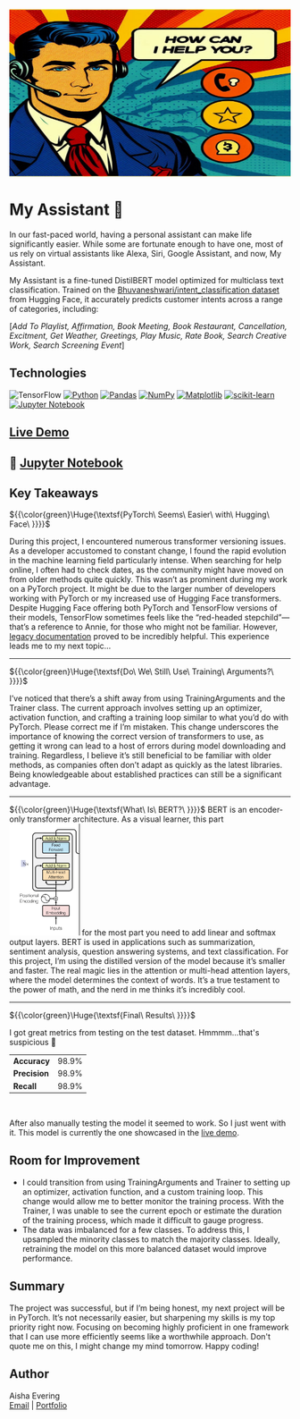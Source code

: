 <p align="center">
   <img src="https://github.com/AishaEvering/My_Assistant/blob/main/how_can_I_help_you.jpeg" height="300" width="600" alt="My Assistant Logo">
</p>

# My Assistant 🤖

In our fast-paced world, having a personal assistant can make life significantly easier. While some are fortunate enough to have one, most of us rely on virtual assistants like Alexa, Siri, Google Assistant, and now, My Assistant.

My Assistant is a fine-tuned DistilBERT model optimized for multiclass text classification. Trained on the [Bhuvaneshwari/intent_classification dataset](https://huggingface.co/datasets/Bhuvaneshwari/intent_classification) from Hugging Face, it accurately predicts customer intents across a range of categories, including: 

[<i>Add To Playlist, Affirmation, Book Meeting, Book Restaurant, Cancellation, Excitment, Get Weather, Greetings, Play Music, Rate Book, Search Creative Work, Search Screening Event</i>]

## Technologies
![TensorFlow](https://img.shields.io/badge/TensorFlow-%23FF6F00.svg?style=for-the-badge&logo=TensorFlow&logoColor=white)
[![Python](https://img.shields.io/badge/python-3670A0?style=for-the-badge&logo=python&logoColor=ffdd54)](https://www.python.org/)
[![Pandas](https://img.shields.io/badge/pandas-%23150458.svg?style=for-the-badge&logo=pandas&logoColor=white)](https://pandas.pydata.org/)
[![NumPy](https://img.shields.io/badge/numpy-%23013243.svg?style=for-the-badge&logo=numpy&logoColor=white)](https://numpy.org/)
[![Matplotlib](https://img.shields.io/badge/Matplotlib-%23ffffff.svg?style=for-the-badge&logo=Matplotlib&logoColor=black)](https://matplotlib.org/)
[![scikit-learn](https://img.shields.io/badge/scikit--learn-%23F7931E.svg?style=for-the-badge&logo=scikit-learn&logoColor=white)](https://scikit-learn.org/stable/)
[![Jupyter Notebook](https://img.shields.io/badge/jupyter-%23FA0F00.svg?style=for-the-badge&logo=jupyter&logoColor=white)](https://jupyter.org/)

## [Live Demo](https://huggingface.co/spaces/AishaE/My_Assistant)

## 📙 [Jupyter Notebook](https://github.com/AishaEvering/My_Assistant/blob/main/My_Assistant.ipynb)

## Key Takeaways
${{\color{green}\Huge{\textsf{PyTorch\ Seems\ Easier\ with\ Hugging\ Face\ \}}}}\$

During this project, I encountered numerous transformer versioning issues. As a developer accustomed to constant change, I found the rapid evolution in the machine learning field particularly intense. When searching for help online, I often had to check dates, as the community might have moved on from older methods quite quickly. This wasn’t as prominent during my work on a PyTorch project. It might be due to the larger number of developers working with PyTorch or my increased use of Hugging Face transformers. Despite Hugging Face offering both PyTorch and TensorFlow versions of their models, TensorFlow sometimes feels like the “red-headed stepchild”—that’s a reference to Annie, for those who might not be familiar. However, [legacy documentation](https://huggingface.co/transformers/v3.2.0/custom_datasets.html) proved to be incredibly helpful. This experience leads me to my next topic...
***

${{\color{green}\Huge{\textsf{Do\ We\ Still\ Use\ Training\ Arguments?\ \}}}}\$

I’ve noticed that there’s a shift away from using TrainingArguments and the Trainer class. The current approach involves setting up an optimizer, activation function, and crafting a training loop similar to what you’d do with PyTorch. Please correct me if I’m mistaken. This change underscores the importance of knowing the correct version of transformers to use, as getting it wrong can lead to a host of errors during model downloading and training. Regardless, I believe it’s still beneficial to be familiar with older methods, as companies often don’t adapt as quickly as the latest libraries. Being knowledgeable about established practices can still be a significant advantage.
***

${{\color{green}\Huge{\textsf{What\ Is\ BERT?\ \}}}}\$
BERT is an encoder-only transformer architecture.  As a visual learner, this part <img src="https://github.com/AishaEvering/My_Assistant/blob/main/encoder.png" alt="Encoder Only Transformer Archecture"> for the most part you need to add linear and softmax output layers.  BERT is used in applications such as summarization, sentiment analysis, question answering systems, and text classification. For this project, I’m using the distilled version of the model because it’s smaller and faster. The real magic lies in the attention or multi-head attention layers, where the model determines the context of words. It’s a true testament to the power of math, and the nerd in me thinks it’s incredibly cool.

***

${{\color{green}\Huge{\textsf{Final\ Results\ \}}}}\$

I got great metrics from testing on the test dataset. Hmmmm...that's suspicious 🥲

   <table>
     <tr>
       <td>
         <strong>Accuracy</strong>
       </td>
        <td>98.9%</td>
     </tr>
     <tr>
       <td>
         <strong>Precision</strong>
       </td>
        <td>98.9%</td>
     </tr>
     <tr>
       <td>
         <strong>Recall</strong>
       </td>
        <td>98.9%</td>
     </tr>
   </table>
<br/>
   

After also manually testing the model it seemed to work.  So I just went with it.  This model is currently the one showcased in the [live demo](https://huggingface.co/spaces/AishaE/My_Assistant).

## Room for Improvement

* I could transition from using TrainingArguments and Trainer to setting up an optimizer, activation function, and a custom training loop. This change would allow me to better monitor the training process. With the Trainer, I was unable to see the current epoch or estimate the duration of the training process, which made it difficult to gauge progress.
* The data was imbalanced for a few classes. To address this, I upsampled the minority classes to match the majority classes. Ideally, retraining the model on this more balanced dataset would improve performance.

## Summary

The project was successful, but if I’m being honest, my next project will be in PyTorch. It’s not necessarily easier, but sharpening my skills is my top priority right now. Focusing on becoming highly proficient in one framework that I can use more efficiently seems like a worthwhile approach. Don't quote me on this, I might change my mind tomorrow. 
 Happy coding!

## Author

Aisha Evering  
[Email](<shovon3000g@gmail.com>) | [Portfolio](https://aishaeportfolio.com/)


